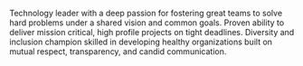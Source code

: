 Technology leader with a deep passion for fostering great teams to solve hard problems under a shared vision and common goals. Proven ability to deliver mission critical, high profile projects on tight deadlines. Diversity and inclusion champion skilled in developing healthy organizations built on mutual respect, transparency, and candid communication.

<!-- The teams I lead quickly become great teams, setting the pace and example for others. Great teams are more than simply a group of people working on similar projects. Great teams require purpose, intention, and a shared vision of success. Great teams have common goals and practices that are well known and followed. I build great teams composed of people who respect each other, solve tough problems, and support and challenge one another. -->

<!-- Diversity, equity, and inclusion are constant considerations I keep in mind when building or growing a team. No one should feel minimized in any pursuit of success, and everyone should feel safe being themself. The world is not perfect, and not everyone has the same vision of what perfect is. We can all help make it better through honest and candid collaborative communication. -->

<!-- I help people achieve their professional goals and be their best self through clear and consistent communication. -->
